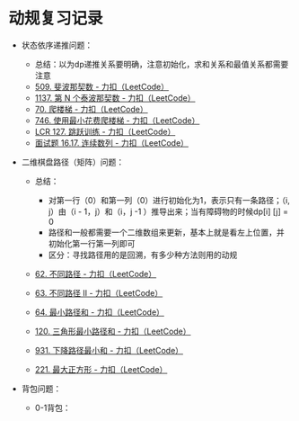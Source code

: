 # 动规复习记录

- 状态依序递推问题：

  - 总结：以为dp递推关系要明确，注意初始化，求和关系和最值关系都需要注意
  - [509. 斐波那契数 - 力扣（LeetCode）](https://leetcode.cn/problems/fibonacci-number/?envType=study-plan-v2&envId=dynamic-programming)
  - [1137. 第 N 个泰波那契数 - 力扣（LeetCode）](https://leetcode.cn/problems/n-th-tribonacci-number/?envType=study-plan-v2&envId=dynamic-programming)
  - [70. 爬楼梯 - 力扣（LeetCode）](https://leetcode.cn/problems/climbing-stairs/description/?envType=study-plan-v2&envId=dynamic-programming)
  - [746. 使用最小花费爬楼梯 - 力扣（LeetCode）](https://leetcode.cn/problems/min-cost-climbing-stairs/?envType=study-plan-v2&envId=dynamic-programming)	
  - [LCR 127. 跳跃训练 - 力扣（LeetCode）](https://leetcode.cn/problems/qing-wa-tiao-tai-jie-wen-ti-lcof/description/)
  - [面试题 16.17. 连续数列 - 力扣（LeetCode）](https://leetcode.cn/problems/contiguous-sequence-lcci/description/)

- 二维棋盘路径（矩阵）问题：

  - 总结：
    - 对第一行（0）和第一列（0）进行初始化为1，表示只有一条路径；（i, j）由（i - 1，j）和（i，j -1 ）推导出来；当有障碍物的时候dp[i] [j] = 0
    - 路径和一般都需要一个二维数组来更新，基本上就是看左上位置，并初始化第一行第一列即可
    - 区分：寻找路径用的是回溯，有多少种方法则用的动规
  - [62. 不同路径 - 力扣（LeetCode）](https://leetcode.cn/problems/unique-paths/description/)

  - [63. 不同路径 II - 力扣（LeetCode）](https://leetcode.cn/problems/unique-paths-ii/description/)
  - [64. 最小路径和 - 力扣（LeetCode）](https://leetcode.cn/problems/minimum-path-sum/description/?envType=study-plan-v2&envId=dynamic-programming)

  - [120. 三角形最小路径和 - 力扣（LeetCode）](https://leetcode.cn/problems/triangle/description/?envType=study-plan-v2&envId=dynamic-programming)

  - [931. 下降路径最小和 - 力扣（LeetCode）](https://leetcode.cn/problems/minimum-falling-path-sum/description/?envType=study-plan-v2&envId=dynamic-programming)
  - [221. 最大正方形 - 力扣（LeetCode）](https://leetcode.cn/problems/maximal-square/description/?envType=study-plan-v2&envId=dynamic-programming)

- 背包问题：
  - 0-1背包：
